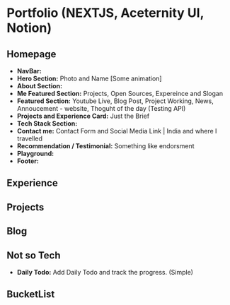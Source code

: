 # Portfolio (NEXTJS, Aceternity UI, Notion)


## Homepage
* **NavBar:**
* **Hero Section:** Photo and Name [Some animation]
* **About Section:**
* **Me Featured Section:** Projects, Open Sources, Expereince and Slogan
* **Featured Section:** Youtube Live, Blog Post, Project Working, News, Annoucement - website, Thoguht of the day (Testing API)
* **Projects and Experience Card:** Just the Brief
* **Tech Stack Section:** 
* **Contact me:** Contact Form and Social Media Link | India and where I travelled
* **Recommendation / Testimonial:** Something like endorsment
* **Playground:**
* **Footer:**

## Experience

## Projects

## Blog

## Not so Tech
* **Daily Todo:** Add Daily Todo and track the progress. (Simple)

## BucketList